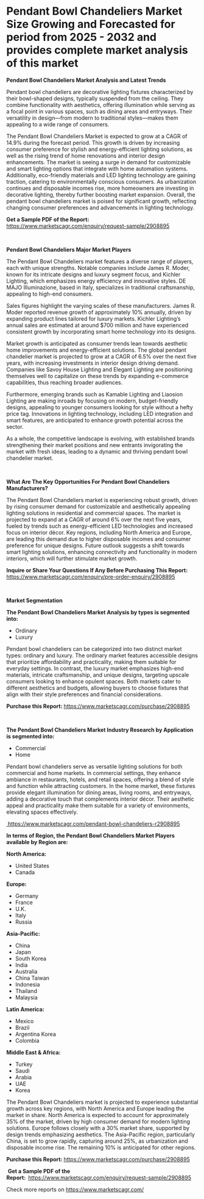 <p><h1>Pendant Bowl Chandeliers Market Size Growing and Forecasted for period from 2025 - 2032 and provides complete market analysis of this market</h1></p><p><strong>Pendant Bowl Chandeliers Market Analysis and Latest Trends</strong></p>
<p><p>Pendant bowl chandeliers are decorative lighting fixtures characterized by their bowl-shaped designs, typically suspended from the ceiling. They combine functionality with aesthetics, offering illumination while serving as a focal point in various spaces, such as dining areas and entryways. Their versatility in design—from modern to traditional styles—makes them appealing to a wide range of consumers.</p><p>The Pendant Bowl Chandeliers Market is expected to grow at a CAGR of 14.9% during the forecast period. This growth is driven by increasing consumer preference for stylish and energy-efficient lighting solutions, as well as the rising trend of home renovations and interior design enhancements. The market is seeing a surge in demand for customizable and smart lighting options that integrate with home automation systems. Additionally, eco-friendly materials and LED lighting technology are gaining traction, catering to environmentally conscious consumers. As urbanization continues and disposable incomes rise, more homeowners are investing in decorative lighting, thereby further boosting market expansion. Overall, the pendant bowl chandeliers market is poised for significant growth, reflecting changing consumer preferences and advancements in lighting technology.</p></p>
<p><strong>Get a Sample PDF of the Report:&nbsp;</strong> <a href="https://www.marketscagr.com/enquiry/request-sample/2908895?utm_campaign=2653&utm_medium=2&utm_source=Github&utm_content=ia&utm_term=12032025&utm_id=pendant-bowl-chandeliers">https://www.marketscagr.com/enquiry/request-sample/2908895</a></p>
<p>&nbsp;</p>
<p><strong>Pendant Bowl Chandeliers Major Market Players</strong></p>
<p><p>The Pendant Bowl Chandeliers market features a diverse range of players, each with unique strengths. Notable companies include James R. Moder, known for its intricate designs and luxury segment focus, and Kichler Lighting, which emphasizes energy efficiency and innovative styles. DE MAJO Illuminazione, based in Italy, specializes in traditional craftsmanship, appealing to high-end consumers.</p><p>Sales figures highlight the varying scales of these manufacturers. James R. Moder reported revenue growth of approximately 10% annually, driven by expanding product lines tailored for luxury markets. Kichler Lighting’s annual sales are estimated at around $700 million and have experienced consistent growth by incorporating smart home technology into its designs.</p><p>Market growth is anticipated as consumer trends lean towards aesthetic home improvements and energy-efficient solutions. The global pendant chandelier market is projected to grow at a CAGR of 6.5% over the next five years, with increasing investments in interior design driving demand. Companies like Savoy House Lighting and Elegant Lighting are positioning themselves well to capitalize on these trends by expanding e-commerce capabilities, thus reaching broader audiences.</p><p>Furthermore, emerging brands such as Kamable Lighting and Liaosion Lighting are making inroads by focusing on modern, budget-friendly designs, appealing to younger consumers looking for style without a hefty price tag. Innovations in lighting technology, including LED integration and smart features, are anticipated to enhance growth potential across the sector.</p><p>As a whole, the competitive landscape is evolving, with established brands strengthening their market positions and new entrants invigorating the market with fresh ideas, leading to a dynamic and thriving pendant bowl chandelier market.</p></p>
<p>&nbsp;</p>
<p><strong>What Are The Key Opportunities For Pendant Bowl Chandeliers Manufacturers?</strong></p>
<p><p>The Pendant Bowl Chandeliers market is experiencing robust growth, driven by rising consumer demand for customizable and aesthetically appealing lighting solutions in residential and commercial spaces. The market is projected to expand at a CAGR of around 6% over the next five years, fueled by trends such as energy-efficient LED technologies and increased focus on interior décor. Key regions, including North America and Europe, are leading this demand due to higher disposable incomes and consumer preference for unique designs. Future outlook suggests a shift towards smart lighting solutions, enhancing connectivity and functionality in modern interiors, which will further stimulate market growth.</p></p>
<p><strong>Inquire or Share Your Questions If Any Before Purchasing This Report:</strong> <a href="https://www.marketscagr.com/enquiry/pre-order-enquiry/2908895?utm_campaign=2653&utm_medium=2&utm_source=Github&utm_content=ia&utm_term=12032025&utm_id=pendant-bowl-chandeliers">https://www.marketscagr.com/enquiry/pre-order-enquiry/2908895</a></p>
<p>&nbsp;</p>
<p><strong>Market Segmentation</strong></p>
<p><strong>The Pendant Bowl Chandeliers Market Analysis by types is segmented into:</strong></p>
<p><ul><li>Ordinary</li><li>Luxury</li></ul></p>
<p><p>Pendant bowl chandeliers can be categorized into two distinct market types: ordinary and luxury. The ordinary market features accessible designs that prioritize affordability and practicality, making them suitable for everyday settings. In contrast, the luxury market emphasizes high-end materials, intricate craftsmanship, and unique designs, targeting upscale consumers looking to enhance opulent spaces. Both markets cater to different aesthetics and budgets, allowing buyers to choose fixtures that align with their style preferences and financial considerations.</p></p>
<p><strong>Purchase this Report:&nbsp;</strong><a href="https://www.marketscagr.com/purchase/2908895?utm_campaign=2653&utm_medium=2&utm_source=Github&utm_content=ia&utm_term=12032025&utm_id=pendant-bowl-chandeliers">https://www.marketscagr.com/purchase/2908895</a></p>
<p>&nbsp;</p>
<p><strong>The Pendant Bowl Chandeliers Market Industry Research by Application is segmented into:</strong></p>
<p><ul><li>Commercial</li><li>Home</li></ul></p>
<p><p>Pendant bowl chandeliers serve as versatile lighting solutions for both commercial and home markets. In commercial settings, they enhance ambiance in restaurants, hotels, and retail spaces, offering a blend of style and function while attracting customers. In the home market, these fixtures provide elegant illumination for dining areas, living rooms, and entryways, adding a decorative touch that complements interior décor. Their aesthetic appeal and practicality make them suitable for a variety of environments, elevating spaces effectively.</p></p>
<p><a href="https://www.marketscagr.com/pendant-bowl-chandeliers-r2908895?utm_campaign=2653&utm_medium=2&utm_source=Github&utm_content=ia&utm_term=12032025&utm_id=pendant-bowl-chandeliers">&nbsp;https://www.marketscagr.com/pendant-bowl-chandeliers-r2908895</a></p>
<p><strong>In terms of Region, the Pendant Bowl Chandeliers Market Players available by Region are:</strong></p>
<p>
    <p> <strong> North America: </strong>
        <ul>
            <li>United States</li>
            <li>Canada</li>
        </ul>
        </p> 
    <p> <strong> Europe: </strong>
        <ul>
            <li>Germany</li>
            <li>France</li>
            <li>U.K.</li>
            <li>Italy</li>
            <li>Russia</li>
        </ul>
        </p> 
    <p> <strong> Asia-Pacific: </strong>
        <ul>
            <li>China</li>
            <li>Japan</li>
            <li>South Korea</li>
            <li>India</li>
            <li>Australia</li>
            <li>China Taiwan</li>
            <li>Indonesia</li>
            <li>Thailand</li>
            <li>Malaysia</li>
        </ul>
        </p> 
    <p> <strong> Latin America: </strong>
        <ul>
            <li>Mexico</li>
            <li>Brazil</li>
            <li>Argentina Korea</li>
            <li>Colombia</li>
        </ul>
        </p> 
    <p> <strong> Middle East & Africa: </strong>
        <ul>
            <li>Turkey</li>
            <li>Saudi</li>
            <li>Arabia</li>
            <li>UAE</li>
            <li>Korea</li>
        </ul>
    </p>
    </p>
<p><p>The Pendant Bowl Chandeliers market is projected to experience substantial growth across key regions, with North America and Europe leading the market in share. North America is expected to account for approximately 35% of the market, driven by high consumer demand for modern lighting solutions. Europe follows closely with a 30% market share, supported by design trends emphasizing aesthetics. The Asia-Pacific region, particularly China, is set to grow rapidly, capturing around 25%, as urbanization and disposable income rise. The remaining 10% is anticipated for other regions.</p></p>
<p><strong>Purchase this Report: </strong><a href="https://www.marketscagr.com/purchase/2908895?utm_campaign=2653&utm_medium=2&utm_source=Github&utm_content=ia&utm_term=12032025&utm_id=pendant-bowl-chandeliers">https://www.marketscagr.com/purchase/2908895</a></p>
<p>&nbsp;<strong>Get a Sample PDF of the Report:&nbsp;&nbsp;</strong><a href="https://www.marketscagr.com/enquiry/request-sample/2908895?utm_campaign=2653&utm_medium=2&utm_source=Github&utm_content=ia&utm_term=12032025&utm_id=pendant-bowl-chandeliers">https://www.marketscagr.com/enquiry/request-sample/2908895</a></p>
<p><strong></strong></p>
<p>Check more reports on <a href="https://www.marketscagr.com/?utm_campaign=2653&utm_medium=2&utm_source=Github&utm_content=ia&utm_term=12032025&utm_id=pendant-bowl-chandeliers">https://www.marketscagr.com/</a></p>